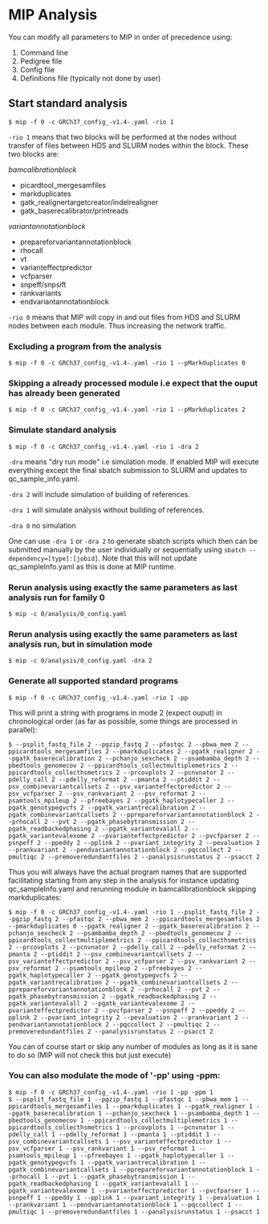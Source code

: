 # MIP Analysis

You can modify all parameters to MIP in order of precedence using:

1. Command line
2. Pedigree file
3. Config file
4. Definitions file (typically not done by user)

## Start standard analysis
```
$ mip -f 0 -c GRCh37_config_-v1.4-.yaml -rio 1
```

``-rio 1`` means that two blocks will be performed at the nodes without transfer of files between HDS and SLURM nodes within the block. These two blocks are:

*bamcalibrationblock*

- picardtool_mergesamfiles
- markduplicates
- gatk_realignertargetcreator/indelrealigner
- gatk_baserecalibrator/printreads


*variantannotationblock*

- prepareforvariantannotationblock
- rhocall
- vt
- varianteffectpredictor
- vcfparser
- snpeff/snpsift
- rankvariants
- endvariantannotationblock

``-rio 0`` means that MIP will copy in and out files from HDS and SLURM nodes between each module. Thus increasing the network traffic.

### Excluding a program from the analysis

```
$ mip -f 0 -c GRCh37_config_-v1.4-.yaml -rio 1 --pMarkduplicates 0
```

### Skipping a already processed module i.e expect that the ouput has already been generated
```
$ mip -f 0 -c GRCh37_config_-v1.4-.yaml -rio 1 --pMarkduplicates 2
```

### Simulate standard analysis
```
$ mip -f 0 -c GRCh37_config_-v1.4-.yaml -rio 1 -dra 2
```

``-dra`` means "dry run mode" i.e simulation mode. If enabled MIP will execute everything except the final sbatch submission to SLURM and updates to qc_sample_info.yaml.

``-dra 2`` will include simulation of building of references.

``-dra 1`` will simulate analysis without building of references.

``-dra 0`` no simulation

One can use ``-dra 1`` or ``-dra 2`` to generate sbatch scripts which then can be submitted manually by the user individually or sequentially using ``sbatch --dependency=[type]:[jobid]``. Note that this will not update qc_sampleInfo.yaml as this is done at MIP runtime.

### Rerun analysis using exactly the same parameters as last analysis run for family 0
```
$ mip -c 0/analysis/0_config.yaml
```

### Rerun analysis using exactly the same parameters as last analysis run, but in simulation mode
```
$ mip -c 0/analysis/0_config.yaml -dra 2
```
### Generate all supported standard programs
```
$ mip -f 0 -c GRCh37_config_-v1.4-.yaml -rio 1 -pp
```

This will print a string with programs in mode 2 (expect ouput) in chronological order (as far as possible, some things are processed in parallel):
```
$ --psplit_fastq_file 2 --pgzip_fastq 2 --pfastqc 2 --pbwa_mem 2 --ppicardtools_mergesamfiles 2 --pmarkduplicates 2 --pgatk_realigner 2 --pgatk_baserecalibration 2 --pchanjo_sexcheck 2 --psambamba_depth 2 --pbedtools_genomecov 2 --ppicardtools_collectmultiplemetrics 2 --ppicardtools_collecthsmetrics 2 --prcovplots 2 --pcnvnator 2 --pdelly_call 2 --pdelly_reformat 2 --pmanta 2 --ptiddit 2 --psv_combinevariantcallsets 2 --psv_varianteffectpredictor 2 --psv_vcfparser 2 --psv_rankvariant 2 --psv_reformat 2 --psamtools_mpileup 2 --pfreebayes 2 --pgatk_haplotypecaller 2 --pgatk_genotypegvcfs 2 --pgatk_variantrecalibration 2 --pgatk_combinevariantcallsets 2 --pprepareforvariantannotationblock 2 --prhocall 2 --pvt 2 --pgatk_phasebytransmission 2 --pgatk_readbackedphasing 2 --pgatk_variantevalall 2 --pgatk_variantevalexome 2 --pvarianteffectpredictor 2 --pvcfparser 2 --psnpeff 2 --ppeddy 2 --pplink 2 --pvariant_integrity 2 --pevaluation 2 --prankvariant 2 --pendvariantannotationblock 2 --pqccollect 2 --pmultiqc 2 --premoveredundantfiles 2 --panalysisrunstatus 2 --psacct 2
```

Thus you will always have the actual program names that are supported facilitating starting from any step in the analysis for instance updating qc_sampleInfo.yaml and rerunning module in bamcalibrationblock skipping markduplicates:
```
$ mip -f 0 -c GRCh37_config_-v1.4-.yaml -rio 1 --psplit_fastq_file 2 --pgzip_fastq 2 --pfastqc 2 --pbwa_mem 2 --ppicardtools_mergesamfiles 2 --pmarkduplicates 0 --pgatk_realigner 2 --pgatk_baserecalibration 2 --pchanjo_sexcheck 2 --psambamba_depth 2 --pbedtools_genomecov 2 --ppicardtools_collectmultiplemetrics 2 --ppicardtools_collecthsmetrics 2 --prcovplots 2 --pcnvnator 2 --pdelly_call 2 --pdelly_reformat 2 --pmanta 2 --ptiddit 2 --psv_combinevariantcallsets 2 --psv_varianteffectpredictor 2 --psv_vcfparser 2 --psv_rankvariant 2 --psv_reformat 2 --psamtools_mpileup 2 --pfreebayes 2 --pgatk_haplotypecaller 2 --pgatk_genotypegvcfs 2 --pgatk_variantrecalibration 2 --pgatk_combinevariantcallsets 2 --pprepareforvariantannotationblock 2 --prhocall 2 --pvt 2 --pgatk_phasebytransmission 2 --pgatk_readbackedphasing 2 --pgatk_variantevalall 2 --pgatk_variantevalexome 2 --pvarianteffectpredictor 2 --pvcfparser 2 --psnpeff 2 --ppeddy 2 --pplink 2 --pvariant_integrity 2 --pevaluation 2 --prankvariant 2 --pendvariantannotationblock 2 --pqccollect 2 --pmultiqc 2 --premoveredundantfiles 2 --panalysisrunstatus 2 --psacct 2
```

You can of course start or skip any number of modules as long as it is sane to do so (MIP will not check this but just execute)

### You can also modulate the mode of '-pp' using -ppm:
```	  
$ mip -f 0 -c GRCh37_config_-v1.4-.yaml -rio 1 -pp -ppm 1	
$ --psplit_fastq_file 1 --pgzip_fastq 1 --pfastqc 1 --pbwa_mem 1 --ppicardtools_mergesamfiles 1 --pmarkduplicates 1 --pgatk_realigner 1 --pgatk_baserecalibration 1 --pchanjo_sexcheck 1 --psambamba_depth 1 --pbedtools_genomecov 1 --ppicardtools_collectmultiplemetrics 1 --ppicardtools_collecthsmetrics 1 --prcovplots 1 --pcnvnator 1 --pdelly_call 1 --pdelly_reformat 1 --pmanta 1 --ptiddit 1 --psv_combinevariantcallsets 1 --psv_varianteffectpredictor 1 --psv_vcfparser 1 --psv_rankvariant 1 --psv_reformat 1 --psamtools_mpileup 1 --pfreebayes 1 --pgatk_haplotypecaller 1 --pgatk_genotypegvcfs 1 --pgatk_variantrecalibration 1 --pgatk_combinevariantcallsets 1 --pprepareforvariantannotationblock 1 --prhocall 1 --pvt 1 --pgatk_phasebytransmission 1 --pgatk_readbackedphasing 1 --pgatk_variantevalall 1 --pgatk_variantevalexome 1 --pvarianteffectpredictor 1 --pvcfparser 1 --psnpeff 1 --ppeddy 1 --pplink 1 --pvariant_integrity 1 --pevaluation 1 --prankvariant 1 --pendvariantannotationblock 1 --pqccollect 1 --pmultiqc 1 --premoveredundantfiles 1 --panalysisrunstatus 1 --psacct 1
```
